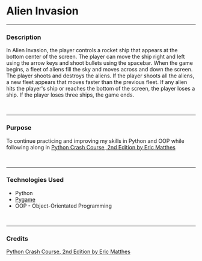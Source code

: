 # Alien Invasion
<hr>
<h3>Description</h3>
<p>In Alien Invasion, the player controls a rocket ship that appears at the bottom center of the screen. The player can move the ship right and left using the arrow keys and shoot bullets using the spacebar. When the game begins, a fleet of aliens fill the sky and moves across and down the screen. The player shoots and destroys the aliens. If the player shoots all the aliens, a new fleet appears that moves faster than the previous fleet. If any alien hits the player's ship or reaches the bottom of the screen, the player loses a ship. If the player loses three ships, the game ends.</p>
<br/>
<hr>

<h3>Purpose</h3>
<p>
To continue practicing and improving my skills in Python and OOP while following along in <a href="https://ehmatthes.github.io/pcc_2e/regular_index/">Python Crash Course, 2nd Edition by Eric Matthes</a>
</p>
<br/>
<hr>

<h3>Technologies Used</h3>
<ul>
<li>Python</li>
<li><a href="https://www.pygame.org/docs/">Pygame</a></li>
<li>OOP - Object-Orientated Programming</li>
</ul>
<br/>
<hr>

<h3 id="credits">Credits</h3>
<a href="https://ehmatthes.github.io/pcc_2e/regular_index/">Python Crash Course, 2nd Edition by Eric Matthes</a>
